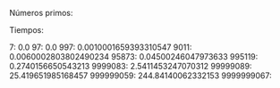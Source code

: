 Números primos:

Tiempos:

7: 0.0
97: 0.0
997: 0.0010001659393310547
9011: 0.0060002803802490234
95873: 0.04500246047973633
995119: 0.2740156650543213
9999083: 2.5411453247070312
99999089: 25.419651985168457
999999059: 244.84140062332153
9999999067: 


